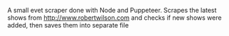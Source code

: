 A small evet scraper done with Node and Puppeteer.
Scrapes the latest shows from http://www.robertwilson.com and checks if new shows were added, then saves them into separate file

